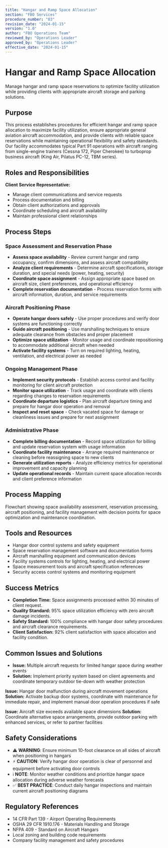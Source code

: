 ```yaml
---
title: "Hangar and Ramp Space Allocation"
section: "FBO Services"
procedure_number: "03"
revision_date: "2024-01-15"
version: "1.0"
author: "FBO Operations Team"
reviewed_by: "Operations Leader"
approved_by: "Operations Leader"
effective_date: "2024-01-15"
---
```


# Hangar and Ramp Space Allocation

Manage hangar and ramp space reservations to optimize facility utilization while providing clients with appropriate aircraft storage and parking solutions.

## Purpose

This process establishes procedures for efficient hangar and ramp space allocation to maximize facility utilization, ensure appropriate general aviation aircraft accommodation, and provide clients with reliable space reservations while maintaining operational flexibility and safety standards. Our facility accommodates typical Part 91 operations with aircraft ranging from single-engine trainers (Cessna 172, Piper Cherokee) to turboprop business aircraft (King Air, Pilatus PC-12, TBM series).

## Roles and Responsibilities

**Client Service Representative:**

- Manage client communications and service requests
- Process documentation and billing
- Obtain client authorizations and approvals
- Coordinate scheduling and aircraft availability
- Maintain professional client relationships
## Process Steps

### Space Assessment and Reservation Phase

- **Assess space availability** - Review current hangar and ramp occupancy, confirm dimensions, and assess aircraft compatibility
- **Analyze client requirements** - Determine aircraft specifications, storage duration, and special needs (power, heating, security)
- **Coordinate space assignment** - Assign appropriate space based on aircraft size, client preferences, and operational efficiency
- **Complete reservation documentation** - Process reservation forms with aircraft information, duration, and service requirements

### Aircraft Positioning Phase

- **Operate hangar doors safely** - Use proper procedures and verify door systems are functioning correctly
- **Guide aircraft positioning** - Use marshalling techniques to ensure adequate clearance from obstacles and proper placement
- **Optimize space utilization** - Monitor usage and coordinate repositioning to accommodate additional aircraft when needed
- **Activate facility systems** - Turn on required lighting, heating, ventilation, and electrical power as needed

### Ongoing Management Phase

- **Implement security protocols** - Establish access control and facility monitoring for client aircraft protection
- **Monitor space utilization** - Track usage and coordinate with clients regarding changes to reservation requirements
- **Coordinate departure logistics** - Plan aircraft departure timing and prepare for hangar door operation and removal
- **Inspect and reset space** - Check vacated space for damage or cleanliness issues and prepare for next assignment

### Administrative Phase

- **Complete billing documentation** - Record space utilization for billing and update reservation system with usage information
- **Coordinate facility maintenance** - Arrange required maintenance or cleaning before reassigning space to new clients
- **Generate utilization reports** - Analyze efficiency metrics for operational improvement and capacity planning
- **Update operational records** - Maintain current space allocation records and client preference information

## Process Mapping

Flowchart showing space availability assessment, reservation processing, aircraft positioning, and facility management with decision points for space optimization and maintenance coordination.

## Tools and Resources

- Hangar door control systems and safety equipment
- Space reservation management software and documentation forms
- Aircraft marshalling equipment and communication devices
- Facility systems controls for lighting, heating, and electrical power
- Space measurement tools and aircraft specification references
- Security access control systems and monitoring equipment

## Success Metrics

- **Completion Time:** Space assignments processed within 30 minutes of client request.
- **Quality Standard:** 95% space utilization efficiency with zero aircraft damage incidents.
- **Safety Standard:** 100% compliance with hangar door safety procedures and aircraft clearance requirements.
- **Client Satisfaction:** 92% client satisfaction with space allocation and facility condition.


## Common Issues and Solutions

- **Issue:** Multiple aircraft requests for limited hangar space during weather events
- **Solution:** Implement priority system based on client agreements and coordinate temporary outdoor tie-down with weather protection






**Issue:** Hangar door malfunction during aircraft movement operations
**Solution:** Activate backup door systems, coordinate with maintenance for immediate repair, and implement manual door operation procedures if safe

**Issue:** Aircraft size exceeds available space dimensions
**Solution:** Coordinate alternative space arrangements, provide outdoor parking with enhanced services, or refer to partner facilities

## Safety Considerations

- ⚠️ **WARNING**: Ensure minimum 10-foot clearance on all sides of aircraft when positioning in hangars
- ⚡ **CAUTION**: Verify hangar door operation is clear of personnel and equipment before activating door controls
- ℹ️ **NOTE**: Monitor weather conditions and prioritize hangar space allocation during adverse weather forecasts
- ✅ **BEST PRACTICE**: Conduct daily hangar inspections and maintain current aircraft positioning diagrams



## Regulatory References

- 14 CFR Part 139 - Airport Operating Requirements
- OSHA 29 CFR 1910.176 - Materials Handling and Storage
- NFPA 409 - Standard on Aircraft Hangars
- Local zoning and building code requirements
- Company facility management and safety procedures
